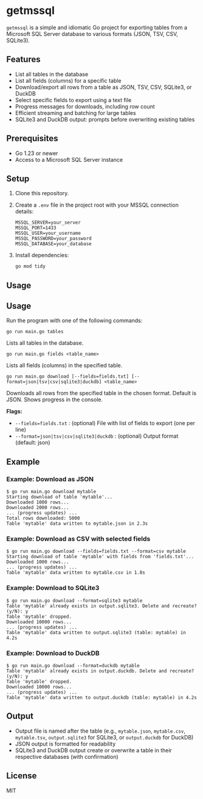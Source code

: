 
# getmssql


`getmssql` is a simple and idiomatic Go project for exporting tables from a Microsoft SQL Server database to various formats (JSON, TSV, CSV, SQLite3).

## Features

- List all tables in the database
- List all fields (columns) for a specific table
- Download/export all rows from a table as JSON, TSV, CSV, SQLite3, or DuckDB
- Select specific fields to export using a text file
- Progress messages for downloads, including row count
- Efficient streaming and batching for large tables
- SQLite3 and DuckDB output: prompts before overwriting existing tables

## Prerequisites

- Go 1.23 or newer
- Access to a Microsoft SQL Server instance

## Setup

1. Clone this repository.
2. Create a `.env` file in the project root with your MSSQL connection details:

   ```env
   MSSQL_SERVER=your_server
   MSSQL_PORT=1433
   MSSQL_USER=your_username
   MSSQL_PASSWORD=your_password
   MSSQL_DATABASE=your_database
   ```

3. Install dependencies:

   ```sh
   go mod tidy
   ```

## Usage


## Usage

Run the program with one of the following commands:


```
go run main.go tables
```
Lists all tables in the database.

```
go run main.go fields <table_name>
```
Lists all fields (columns) in the specified table.

```
go run main.go download [--fields=fields.txt] [--format=json|tsv|csv|sqlite3|duckdb] <table_name>
```
Downloads all rows from the specified table in the chosen format. Default is JSON. Shows progress in the console.

**Flags:**
- `--fields=fields.txt` : (optional) File with list of fields to export (one per line)
- `--format=json|tsv|csv|sqlite3|duckdb` : (optional) Output format (default: json)

## Example


### Example: Download as JSON
```
$ go run main.go download mytable
Starting download of table 'mytable'...
Downloaded 1000 rows...
Downloaded 2000 rows...
... (progress updates) ...
Total rows downloaded: 5000
Table 'mytable' data written to mytable.json in 2.3s
```

### Example: Download as CSV with selected fields
```
$ go run main.go download --fields=fields.txt --format=csv mytable
Starting download of table 'mytable' with fields from 'fields.txt'...
Downloaded 1000 rows...
... (progress updates) ...
Table 'mytable' data written to mytable.csv in 1.8s
```


### Example: Download to SQLite3
```
$ go run main.go download --format=sqlite3 mytable
Table 'mytable' already exists in output.sqlite3. Delete and recreate? (y/N): y
Table 'mytable' dropped.
Downloaded 10000 rows...
... (progress updates) ...
Table 'mytable' data written to output.sqlite3 (table: mytable) in 4.2s
```

### Example: Download to DuckDB
```
$ go run main.go download --format=duckdb mytable
Table 'mytable' already exists in output.duckdb. Delete and recreate? (y/N): y
Table 'mytable' dropped.
Downloaded 10000 rows...
... (progress updates) ...
Table 'mytable' data written to output.duckdb (table: mytable) in 4.2s
```

## Output

- Output file is named after the table (e.g., `mytable.json`, `mytable.csv`, `mytable.tsv`, `output.sqlite3` for SQLite3, or `output.duckdb` for DuckDB)
- JSON output is formatted for readability
- SQLite3 and DuckDB output create or overwrite a table in their respective databases (with confirmation)

## License

MIT
